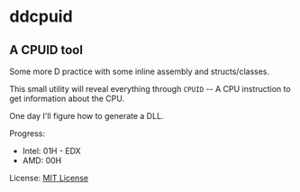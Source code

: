 # ddcpuid
## A CPUID tool

Some more D practice with some inline assembly and structs/classes.

This small utility will reveal everything through `CPUID` -- A CPU instruction to get information about the CPU.

One day I'll figure how to generate a DLL.

Progress:
- Intel: 01H - EDX
- AMD: 00H

License: [MIT License](LICENSE)